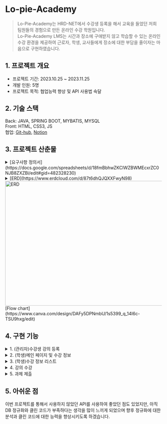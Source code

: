 # Lo-pie-Academy
>Lo-Pie-Academy는 HRD-NET에서 수강생 등록을 해서 교육을 들었던 저희 팀원들의 경험으로 만든 온라인 수강 학원입니다.<br>
Lo-Pie-Academy LMS는 시간과 장소에 구애받지 않고 학습할 수 있는 온라인 수강 환경을 제공하여 근로자, 학생, 교사들에게 장소에 대한 부담을 줄이자는 마음으로 구현하였습니다.

## 1. 프로젝트 개요
* 프로젝트 기간: 2023.10.25 ~ 2023.11.25   
* 개발 인원:  5명
* 프로젝트 목적: 협업능력 향상 및 API 사용법 숙달

## 2. 기술 스택
Back: JAVA, SPRING BOOT, MYBATIS, MYSQL<br>
Front: HTML, CSS3, JS<br>
협업: [Git-hub](https://github.com/Jlostcode/LPuniv), [Notion](https://www.notion.so/Lo-Pie-6af789c9063843fd8fbc2669c6278372)<br>

## 3. 프로젝트 산춘물

<details>
<summary>[요구사항 정의서](https://docs.google.com/spreadsheets/d/18fmBbhwZKClWZBWMEcxrZC0NJB8ZXZBi/edit#gid=482328230)</summary>
<div markdown="1">
<img src="https://github.com/Hong5743/Lo-pie-Academy/assets/136396772/6a74ecb6-8845-4c6e-ac67-eb08af8d02e2" width="600" height="400" alt="요구사항 정의서"/>
</div>
</details>
<details>
<summary>[ERD](https://www.erdcloud.com/d/87t6dhQJQXXFwyN98)</summary>
 </details>
<img src="https://github.com/Hong5743/Lo-pie-Academy/assets/136396772/597de8da-0488-4e9b-9eb3-5c8807aef841" width="600" height="400" alt="ERD"/>

<br>
[Flow chart](https://www.canva.com/design/DAFy5DPNmbU/1s5399_q_14I6c-TSU9hxg/edit)
<div markdown="1">

## 4. 구현 기능

<details>
<summary>1. (관리자)수강생 강의 등록</summary><br>
 <img src="https://github.com/Hong5743/Lo-pie-Academy/assets/136396772/133327b0-e66d-4c4d-9e06-fef3072954a6" width="600" height="400" alt="메인 페이지 및 수강 정보"/>

프로젝트의 수강생 명단과 수강 정보를 HRD-NET에서 엑셀 파일로 받는다고 가정을 하고 진행하였기에,<br>
Lo-Pie-Academy에서 진행되는 수강 신청은 관리자만의 기능이 되었습니다.<br>

```
//Controller 코드
 @PostMapping("/stuList")
    public String uploadStu(@RequestParam(value = "stud_no[]") List<Integer> stud_no,
                            @RequestParam(value = "occ_NO[]") List<Integer> occ_NO) {
        System.out.println("stud_no : " + stud_no);
        System.out.println("occ_NO : " + occ_NO);
        for (Integer stu : stud_no) {
            for (Integer integer : occ_NO) {
                StudentLecDto studentLecDto = studentLecService.selectClass(stu, integer);
                System.out.println("studentLecDto========================"+studentLecDto);
                if (studentLecDto == null) {
                    studentLecService.insertClass(stu, integer);
                } else {
                    stud_no = null;
                    occ_NO = null;
                    return "null";
                }
            }
        }
        return "redirect:/stuLec/stuList";
    }
```
처음 리스트 형식으로 체크박스의 값을 받지 않았을 때에는 다중 선택을 하면 오류가 발생하여, 체크박스 선택 시 리스트 형식으로 데이터를 받아와 다중 선택 기능 구현하였습니다.

</details>
<details>
<summary>2. (학생)메인 페이지 및 수강 정보</summary>
<img src="https://github.com/Hong5743/Lo-pie-Academy/assets/136396772/5800f752-38ab-4bb2-976e-5cc31336019e" width="600" height="400" alt="메인 페이지 및 수강 정보"/>
 <br>
 
```
@GetMapping("/lecInfo")
    public String getLecInfo(Model model, HttpSession session) {
        AuthInfo authInfo = (AuthInfo) session.getAttribute("authInfo");
        int stud_no = authInfo.getUser_no();
        List<LecDto> listenLecDtos = lecInfoService.listenLecList(stud_no);
        model.addAttribute("listenLecDtos", listenLecDtos);
        return "minho/listenLec/lecInfo";
    }
```
로그인이 성공하게 되면 세션에 저장되는 사용자 번호를 토대로 DB 에서 해당 수강생이 듣는 강의들을 리스트 형식으로 가져오게 하였습니다.
</details>

<details>
 <summary>3. (학생)수강 정보 리스트</summary>
 <img src="https://github.com/Hong5743/Lo-pie-Academy/assets/136396772/abab3cba-2ffe-41fd-acc0-5b47d0730cfa" width="600" height="400" alt="수강 정보 리스트"/>
 
```
 @GetMapping("/lecList")
    public String getLecList(Model model, @RequestParam("occ_NO") int occ_NO,
                             HttpSession session) {
        List<LecListDto> lectList = lectListService.selectLecList(occ_NO);
        model.addAttribute("lectList", lectList);
        AuthInfo authInfo = (AuthInfo) session.getAttribute("authInfo");
        int stud_no = authInfo.getUser_no();
        int countCcimNo = listenLecDao.countCcimNo(occ_NO);
        int countSchsOcs = listenLecDao.countSchsOcs(stud_no, occ_NO);
        Double stud_pg = (double) ((100/countCcimNo) * countSchsOcs);
        lecVideoService.updateStudPg(stud_pg, stud_no, occ_NO);
        LecDto lecDto = lecVideoService.selectOneClass(stud_no, occ_NO);
        if (lecDto.getStud_pg() >= 80) {
            lecVideoService.updateStudSt(stud_no, occ_NO, stud_pg);
        }
        return "minho/listenLec/lecList";
    }
```
         
이전 수강 정보 페이지에서 수강하러 가기를 클릭 시 이 페이지로 이동하게 되며 챕터 개수와 수강 완료한 강의를 select 하고 백분율을 계산하여 진도율 자동 업데이트합니다, 진도율이 80%가 넘어가 수료 가능이라고 DB에 업데이트가 되도록 하여 학생 스스로도 진도율을 확인할 수 있게 구현하였습니다.
</details>
<details>
 <summary>4. 강의 수강</summary>
 <img src="https://github.com/Hong5743/Lo-pie-Academy/assets/136396772/29c15d46-c1f4-4cd0-9b66-fea511e88e48" width="600" height="400" alt="메인 페이지 및 수강 정보"/>

```
// YouTube API 키
 const apiKey = 'AIzaSyArivYMriACjf4a5097KcqUOJLmAuFi0cw';

// YouTube 동영상 ID
const CCIM_videoID = document.getElementById('board_wrap_videoId').getAttribute('videoId');
console.log(CCIM_videoID);

// 동영상 플레이어 변수
let player;

// 마지막으로 기록된 시간
let schs_fnpo = document.querySelector("#board_wrap_fnpo").getAttribute("schsFnpo");

//영상의 총 재생시간 변수
let schs_endpo = document.querySelector("#board_wrap_endpo").getAttribute("schsEnpo");

let ccim_NO = document.querySelector("#board_wrap_ccim_NO").getAttribute("ccimNo");
let occ_NO = document.querySelector("#board_wrap_occ_NO").getAttribute("occNo");

function onYouTubeIframeAPIReady() {
    player = new YT.Player('youtubeVideo', {
        height: '500',
        width: '850',
        videoId: CCIM_videoID,
        events: {
            'onReady': onPlayerReady,
            'onStateChange': onPlayerStateChange,
            'onPlayerPlaybackRateChange': onPlayerPlaybackRateChange
        }
    });
}

//마지막 재생위치에서로 이동해서 플레이
function onPlayerReady(event) {
    event.target.playVideo(); // 플레이어 재생
    player.seekTo(schs_fnpo); // 마지막으로 이동
    RUN_TM = event.target.getDuration(); //재생시간 총 시간에서 5초를 뺌
    schs_endpo = event.target.getDuration(); // 영상의 총 재생 시간을 가져옴
}

// 일정시간간격 반복할 함수(저장용)
let recordInterval;
let finishInterval;

function onPlayerStateChange(event) {
    if (event.data === YT.PlayerState.PLAYING) {
        if (player.getCurrentTime() < schs_fnpo) {
            clearInterval(recordInterval);
        }

        if (event.target.getCurrentTime() > Number(schs_fnpo) + 1) {
            event.target.seekTo(schs_fnpo);
        }

        if (event.target.getCurrentTime() >= RUN_TM) {
            player.pauseVideo();
            player.seekTo(schs_fnpo);
        }
        if (recordInterval) clearInterval(recordInterval);
        if (finishInterval) clearInterval(finishInterval);

        finishPosition();
        finishInterval = setInterval(finishPosition, 1000);

        //5초마다 MAX_POSI와 현재 시간을 저장한다
        if (player.getCurrentTime() > schs_fnpo) {
            recordInterval = setInterval(updatePosition, 5000);
        }
    }

    //일시정지중에는 반복을 멈춘다
    //일시정지한 시간을 기록한다
    if (event.data === YT.PlayerState.PAUSED) {
        clearInterval(recordInterval);
        clearInterval(finishInterval);
        if (recordInterval >= schs_fnpo + 5) {
            if (event.target.getCurrentTime() <= schs_fnpo + 5) {
                updatePosition();
            }
        }
    }
    if (event.data === YT.PlayerState.ENDED) {
        event.target.seekTo(event.target.getDuration() - 1);
        event.target.pauseVideo();
    }

}

// requestPost 함수 정의, 데이터값을 post로 넘기기
function requestPost(schs_fnpo, schs_endpo) {
    schs_fnpo = Math.floor(player.getCurrentTime());
    schs_endpo = Math.floor(player.getDuration());
    ccim_NO = document.querySelector("#board_wrap_ccim_NO").getAttribute("ccimNo");
    occ_NO = document.querySelector("#board_wrap_occ_NO").getAttribute("occNo");
    //해당하는 서버 엔드포인트 URL
    if (schs_fnpo > document.querySelector("#board_wrap_fnpo").getAttribute("schsFnpo")) {
        const url = `/listenLec/savePo?ccim_NO=${ccim_NO}&occ_NO=${occ_NO}&schs_fnpo=${schs_fnpo}&schs_endpo=${schs_endpo}`;
        const data = {
            schs_fnpo: schs_fnpo,
            schs_endpo: schs_endpo
        }
        fetch(url, {
            method: 'POST',
            headers: {
                'Content-Type': 'application/json' // 데이터 형식 지정
            },
            body: JSON.stringify(data) // 객체를 JSON 문자열로 변환하여 전송
        })
            .then(response => // 특정 URL로 리다이렉트
                window.location.href = "/listenLec/lecList?occ_NO=" + occ_NO // 원하는 URL로 바꿔주세요
            ) // 응답을 JSON 형식으로 파싱
            .then(data => console.log('Watch time successfully sent to the server:', data)) // 처리된 데이터를 콘솔에 출력
            .catch(error => console.error('Error:', error)); // 오류 처리
    } else {
        window.location.href = "/listenLec/lecList?occ_NO=" + occ_NO;
    }
}

//시간기록
function updatePosition() {
    schs_fnpo = Math.floor(player.getCurrentTime());
    schs_endpo = schs_endpo > schs_fnpo ? schs_endpo : schs_fnpo; // 두개 변수 비교해서 참일시, 거짓일시 리턴 값
}

//영상 끝나기 x초전에 정지 (마지막 추천영상 안뜨기 위한 함수)
function finishPosition() {
    if (Math.floor(player.getCurrentTime()) >= RUN_TM) {
        player.pauseVideo();
    }
}

//재생속도가 변경될 때 1을 초과하면 1로 변경 (재생속도 빠른배속은 막는 함수)
function onPlayerPlaybackRateChange(event) {
    if (event.target.getPlaybackRate() > 1) {
        event.target.setPlaybackRate(1);
    }
}
```

유튜브 Iframe API의 'onYouTubeIframeAPIReady' 함수를 사용하여 사용하여 유튜브 영상 ID로 유튜브에 등록한 강의를 불러오게 하는 ‘onReady’ 이벤트와 영상 시간 제어를 돕는 ‘onStateChange’ 이벤트 영상의 배속 제어를 위한 ‘onPlayerPlaybackRateChange’ 이벤트, 3가지 이벤트를 설정하였습니다.
<br>
<br>
onStateChange 함수에서는 5초마다 영상의 재생 시간을 기록하는 함수를 설정하였고 영상을 앞으로 돌려도 저장된 시간으로 되돌아가게 설정하였으며 일시정지를 하였을 시 5초마다 반복되는 기록이 멈추게 되며 일시 정지한 시간이 저장됩니다.
<br>
<br>
수강 종료 버튼을 누르게 되면 requestPost 함수를 실행하여 저장할 데이터를 JavaScript를 통해 controller에 전송 후 영상 총 시간과 영상이 마지막으로 저장된 시간이 DB에 데이터가 업데이트 되게 설정하였습니다. 

```
//재생 시간 저장
    @ResponseBody
    @PostMapping(value = "/savePo", produces =  "application/json")
    public String postSaveFnpo(Model model,HttpSession session, @RequestParam("ccim_NO") int ccim_NO,
                             @RequestParam("occ_NO") int occ_NO, @RequestParam(value = "schs_fnpo") int schs_fnpo,
                             @RequestParam(value = "schs_endpo") int schs_endpo) {
        AuthInfo authInfo = (AuthInfo) session.getAttribute("authInfo");
        int stud_no = authInfo.getUser_no();
        LecVideoDto lecVideoDto = lecVideoService.selectLecVideo(ccim_NO, occ_NO);
        model.addAttribute("lecVideo", lecVideoDto);
        model.addAttribute("ccim_NO", ccim_NO);
        model.addAttribute("occ_NO", occ_NO);
        SchsDto schsDto = lecVideoService.selectSchs(stud_no, occ_NO, ccim_NO);
        System.out.println(schsDto);
        model.addAttribute("schsDto", schsDto);
        if (schsDto != null){
            lecVideoService.updatePo(stud_no, occ_NO, ccim_NO, schs_fnpo, schs_endpo);
            if (schsDto.getSchs_fnpo() >= schsDto.getSchs_endpo() - 5){
                int schs_ocs = 1;
                lecVideoService.updateOcs(stud_no, occ_NO, ccim_NO, schs_ocs);
            }
        }
        return "redirect:/listenLec/lecList?occ_NO="+occ_NO;
    }
```

</details>
<details>
 <summary>5. 과제 제출</summary>
 <img src="https://github.com/Hong5743/Lo-pie-Academy/assets/136396772/964b2a30-fcd9-4d1a-9b97-8aea76554618" width="600" height="400" alt="과제 제출"/>

Spring boot의 내장된 MultipartFile을 이용하여 파일을 첨부하면 저장될 디렉토리 설정해 주었으며 파일이 보여질 이름을 UUID로 설정하였습니다.

```
@Service
public class FileServiceMH {
    @Autowired
    FileDaoMH fileDaoMH;
    
    private static final String path = System.getProperty("user.dir") + "\\src\\main\\resources\\static\\minho\\files\\";//저장될 디렉토리 생성및 설정

    public void insertFile(MultipartFile file, int submit_no) throws IOException {
        if (file != null && !file.isEmpty()) {
            // 파일 처리 로직을 구현합니다.
            // 예를 들어, 파일을 저장하거나 데이터베이스에 연동하는 등의 작업을 수행합니다.
            FileDtoMH fileDtoMH = new FileDtoMH();
            UUID uuid = UUID.randomUUID();
            String fileoriginname = file.getOriginalFilename();
            String filename = uuid + "_" + file.getOriginalFilename();
            int filesize = (int) file.getSize();
            File savefile = new File(path, filename);
            file.transferTo(savefile);//세이브 파일 경로에 저장하라는 명령어

            fileDtoMH.setSubmit_no(submit_no);
            fileDtoMH.setFile_uuid(filename);
            fileDtoMH.setFile_path(path + filename);
            fileDtoMH.setFile_nm(fileoriginname);
            fileDtoMH.setFile_cp(filesize);

            fileDaoMH.insertFile(fileDtoMH);
        }
    }
```

Spring boot MultipartFile을 List 형식으로 받아 다중 파일 첨부가 가능하게 구현하였으며, 과제의 파일을 첨부하지 않는 것을 대비해 파일을 첨부하지 않으면 빈 리스트로 초기화하여 파일을 첨부하지 않아도 과제가 제출되는 로직을 컨트롤러에 사용하였으며 드롭존의 사용을 위해 JavaScript를 사용하였습니다.

```
//Controller
@PostMapping("/send")
    public String postSubmit(@RequestParam(name = "files", required = false) List<MultipartFile> files,
                             @RequestParam("stud_no") int stud_no, @RequestParam("occ_no") int occ_no,
                             @RequestParam("amc_no") int amc_no, @RequestParam("submit_ct") String submit_ct
    ) throws IOException {
        try {
            if (files == null) {
                files = Collections.emptyList();//파일이 전송되지 않은 경우 빈 리스트로 초기화
            }
            SubmitDto submitDto = new SubmitDto();
            submitDto.setStud_no(stud_no);
            submitDto.setOcc_NO(occ_no);
            submitDto.setAmc_no(amc_no);
            submitDto.setSubmit_ct(submit_ct);
            submitService.insertSubmit(submitDto);

            for (MultipartFile file : files) {
                if (!file.isEmpty()) {
                    int submit_no = submitService.selectSubmit();
                    fileServiceMH.insertFile(file, submit_no);
                }
            }
            return "redirect:/amc/amcView?amc_no=" + amc_no;
        } catch (NullPointerException e) {
            return "errorPage";
        }
    }
```

```
Dropzone.autoDiscover = false;


$(document).ready(function () {

    // Dropzone 설정
    var dropzone = new Dropzone("#dropzoneForm", {
        url: "/submit/send",
        method: "post",
        autoProcessQueue: false, // 자동으로 보내기. true : 파일 업로드 되자마자 서버로 요청, false : 서버에는 올라가지 않은 상태.
        paramName: "files",  // 파일 파라미터 이름
        uploadMultiple: true,  // 다중 파일 업로드 활성화
        maxFiles: 5,  // 최대 업로드 파일 수
        maxFilesize: 5,  // 최대 파일 크기 (MB)
        parallelUploads: 5,  // 병렬 업로드 수
        dictDefaultMessage: "파일을 여기에 드래그하세요 또는 클릭하세요. 최대 파일 갯수 : 5개",  // 기본 메시지
        dictRemoveFile: "파일 삭제",  // 파일 삭제 버튼 텍스트
        addRemoveLinks: true,  // 파일 추가/삭제 링크 표시 여부
        dictMaxFilesExceeded: "더 이상 파일을 업로드할 수 없습니다.",  // 최대 파일 개수 초과 시 메시지
        init: function () {
            this.on("maxfilesexceeded", function (file) {
                // 최대 파일 업로드 개수 초과 시 동작
                showAlert("최대 5개까지만 업로드 가능합니다.");
                this.removeFile(file); // 초과된 파일 제거
            });
            this.on("complete", function (file) {
                // 업로드가 완료된 후의 동작
                if (this.getUploadingFiles().length === 0 && this.getQueuedFiles().length === 0) {
                    // 모든 파일 업로드가 완료되었을 때, 추가 동작을 수행하거나 폼 제출 등
                    this.removeAllFiles(); // 모든 파일 제거
                }
            });
        }
    });
// Dropzone의 파일 업로드와 관련된 이벤트 핸들러 등록
    dropzone.on("sending", function (file, xhr, formData) {
        // 파일이 업로드되기 전의 동작
        // 추가적인 데이터를 formData에 추가할 수 있음
        if (!formData.has("occ_no")) {
            formData.append("occ_no", document.getElementsByName("occ_no")[0].value);
        }
        if (!formData.has("stud_no")) {
            formData.append("stud_no", document.getElementsByName("stud_no")[0].value);
        }
        if (!formData.has("amc_no")) {
            formData.append("amc_no", document.getElementsByName("amc_no")[0].value);
        }
        if (!formData.has("submit_ct")) {
            formData.append("submit_ct", document.getElementsByName("submit_ct")[0].value);
        }
        formData.append("files", file);

    });
    dropzone.on("success", function (file, response) {
        // 업로드가 완료된 후의 동작
        // 서버에서 전달받은 응답(response)를 확인하여 추가 동작 수행 가능
        console.log("테스트 확인 입니다.");
        // 폼을 서버에 제출
        $("#insert_form").submit();
        window.location.href = '/amc/amcView' + '?amc_no=' + document.getElementsByName("amc_no")[0].value;
    });
// 기타 Dropzone 이벤트 등록 가능
    $("#insert_form").submit(function (event) {
        event.preventDefault();
        event.stopPropagation();
        dropzone.processQueue(); // Dropzone에 파일 업로드 수행
    });
});

function submitAmfi() {
    let dropzone = Dropzone.forElement("#dropzoneForm");
    let form = document.querySelector('form');

    if (dropzone.getQueuedFiles().length === 0) {
        // 파일이 없는 경우
        Swal.fire({
            title: "파일이 없습니다.",
            text: "등록된 파일이 없습니다. 과제만 등록하시겠습니까?",
            icon: "info",
            showCancelButton: true,
            confirmButtonText: "예",
            cancelButtonText: "아니오"
        }).then((result) => {
            if (result.isConfirmed) {
                // 확인을 눌렀을 때의 동작 (예를 들어, 과제 등록)
                console.log("과제 등록");
                if (checkNullAmc()) {
                    form.submit();
                    // 여기에 추가적인 동작을 추가하십시오.
                }
            } else {
                // 아니오를 눌렀을 때의 동작 (예를 들어, 다른 동작 수행)
                console.log("사용자가 아니오를 선택했습니다.");
            }
        });
    } else {
        // 파일이 있는 경우
        Swal.fire({
            title: "파일이 등록되었습니다.",
            text: "파일이 등록되어 있습니다. 과제 등록하시겠습니까?",
            icon: "info",
            showCancelButton: true,
            confirmButtonText: "예",
            cancelButtonText: "아니오"
        }).then((result) => {
            if (result.isConfirmed) {
                // 확인을 눌렀을 때의 동작 (예를 들어, 과제 등록)
                if (checkNullAmc()) {
                    dropzone.processQueue();
                    // 여기에 추가적인 동작을 추가하십시오.
                }
                console.log("과제 등록");
                // 여기에 추가적인 동작을 추가하십시오.
            } else {
                // 아니오를 눌렀을 때의 동작 (예를 들어, 다른 동작 수행)
                console.log("사용자가 아니오를 선택했습니다.");
            }
        });
    }
}

function showAlert(message) {
    Swal.fire({
        icon: 'warning',
        iconColor: '#12192c',
        title: '알림',
        text: message,
        confirmButtonColor: '#3085d6',
        confirmButtonText: '확인'
    });
}
```

</details>

## 5. 아쉬운 점
이번 프로젝트를 통해서 사용하지 않았던 API를 사용하여 좋았던 점도 있었지만, 아직 DB 정규화와 클린 코드가 부족하다는 생각을 많이 느끼게
되었으며 향후 정규화에 대한 분석과 클린 코드에 대한 능력을 향상시키도록 하겠습니다.
